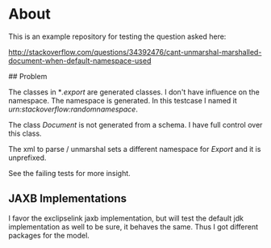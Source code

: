 # About

This is an example repository for testing the question asked here:

<http://stackoverflow.com/questions/34392476/cant-unmarshal-marshalled-document-when-default-namespace-used>

## Problem

The classes in **.export* are generated classes. I don't have influence on the namespace.
The namespace is generated. In this testcase I named it *urn:stackoverflow:randomnamespace*.

The class *Document* is not generated from a schema. I have full control over this class.

The xml to parse / unmarshal sets a different namespace for *Export* and it is unprefixed.

See the failing tests for more insight.

## JAXB Implementations

I favor the exclipselink jaxb implementation, but will test the default jdk implementation as well to be sure, 
it behaves the same. Thus I got different packages for the model. 



